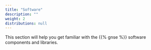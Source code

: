 ```yaml
---
title: "Software"
description: ""
weight: 2
distributions: null
---
```


This section will help you get familiar with the {{% gnse %}} software components and libraries.
